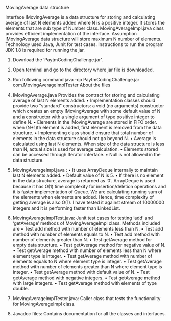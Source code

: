 MovingAverage data structure

Interface IMovingAverage is a data structure for storing and calculating average of last N elements added where N is a positive integer. It stores the elements that are sub type of Number class.
MovingAverageImpl.java class provides efficient implementation of the interface.
Assumption
IMovingAverage  data structure will store maximum N number of elements.
Technology used
Java, Junit for test cases.
Instructions to run the program
JDK 1.8 is required for running the jar.
1.	Download the ‘PaytmCodingChallenge.jar’.
2.	Open terminal and go to the directory where jar file is downloaded.
3.	Run following command
java -cp PaytmCodingChallenge.jar com.MovingAverageImplTester
About the files
1.	IMovingAverage.java
Provides the contract for storing and calculating average of last N elements added. 
•	Implementation classes should provide two "standard" constructors:  a void (no arguments) constructor which creates an empty IMovingAverage with some default value of N and a constructor with a single argument of type positive integer to define N.
•	Elements in the IMovingAverage are stored in FIFO order. when (N+1)th element is added, first element is removed from the data structure.
•	Implementing class should ensure that total number of elements in the data structure should not go beyond N.
•	Average is calculated using last N elements. When size of the data structure is less than N, actual size is used for average calculation. 
•	Elements stored can be accessed through Iterator interface.
•	Null is not allowed in the data structure.

2.	MovingAverageImpl.java :
•	It uses ArrayDeque internally to maintain last N elements added. 
•	Default value of N is 5. 
•	If there is no element in the data structure, average is returned as ‘0’.
ArrayDeque is used because it has O(1) time complexity for insertion/deletion operations and it is faster implementation of Queue. We are calculating running sum of the elements when elements are added. Hence, time complexity of getting average is also O(1).  I have tested it against stream of 10000000 integers and it is performing faster than LinkedList.
3.	MovingAverageImplTest.java: 
Junit test cases for testing ‘add’ and ‘getAverage’ methods of MovingAverageImpl class.
Methods included are
•	Test add method with number of elements less than N.
•	Test add method with number of elements equals to N.
•	Test add method with number of elements greater than N.
•	Test getAverage method for empty data structure.
•	Test getAverage method for negative value of N.
•	Test getAverage method with number of elements less than N where element type is integer.
•	Test getAverage method with number of elements equals to N where element type is integer.
•	Test getAverage method with number of elements greater than N where element type is integer.
•	Test getAverage method with default value of N.
•	Test getAverage method with negative integers.
•	Test getAverage method with large integers.
•	Test getAverage method with elements of type double.

4.	MovingAverageImplTester.java: 
Caller class that tests the functionality for MovingAverageImpl class.
5.	Javadoc files: 
Contains documentation for all the classes and interfaces.



